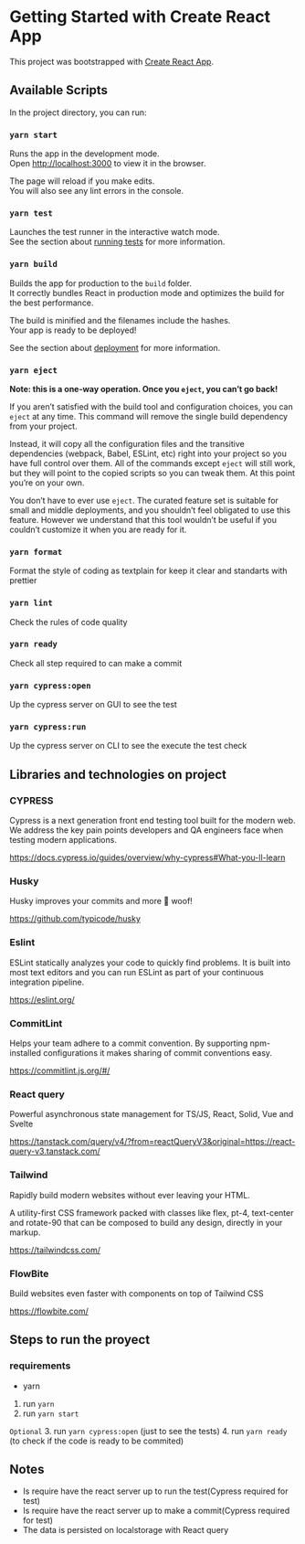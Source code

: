 # Getting Started with Create React App

This project was bootstrapped with [Create React App](https://github.com/facebook/create-react-app).

## Available Scripts

In the project directory, you can run:

### `yarn start`

Runs the app in the development mode.\
Open [http://localhost:3000](http://localhost:3000) to view it in the browser.

The page will reload if you make edits.\
You will also see any lint errors in the console.

### `yarn test`

Launches the test runner in the interactive watch mode.\
See the section about [running tests](https://facebook.github.io/create-react-app/docs/running-tests) for more information.

### `yarn build`

Builds the app for production to the `build` folder.\
It correctly bundles React in production mode and optimizes the build for the best performance.

The build is minified and the filenames include the hashes.\
Your app is ready to be deployed!

See the section about [deployment](https://facebook.github.io/create-react-app/docs/deployment) for more information.

### `yarn eject`

**Note: this is a one-way operation. Once you `eject`, you can’t go back!**

If you aren’t satisfied with the build tool and configuration choices, you can `eject` at any time. This command will remove the single build dependency from your project.

Instead, it will copy all the configuration files and the transitive dependencies (webpack, Babel, ESLint, etc) right into your project so you have full control over them. All of the commands except `eject` will still work, but they will point to the copied scripts so you can tweak them. At this point you’re on your own.

You don’t have to ever use `eject`. The curated feature set is suitable for small and middle deployments, and you shouldn’t feel obligated to use this feature. However we understand that this tool wouldn’t be useful if you couldn’t customize it when you are ready for it.

### `yarn format`

Format the style of coding as textplain for keep it clear and standarts with prettier

### `yarn lint`

Check the rules of code quality

### `yarn ready`

Check all step required to can make a commit

### `yarn cypress:open`

Up the cypress server on GUI to see the test

### `yarn cypress:run`

Up the cypress server on CLI to see the execute the test check

## Libraries and technologies on project

### CYPRESS

Cypress is a next generation front end testing tool built for the modern web. We address the key pain points developers and QA engineers face when testing modern applications.

https://docs.cypress.io/guides/overview/why-cypress#What-you-ll-learn

### Husky

Husky improves your commits and more 🐶 woof!

https://github.com/typicode/husky

### Eslint

ESLint statically analyzes your code to quickly find problems. It is built into most text editors and you can run ESLint as part of your continuous integration pipeline.

https://eslint.org/

### CommitLint

Helps your team adhere to a commit convention. By supporting npm-installed configurations it makes sharing of commit conventions easy.

https://commitlint.js.org/#/

### React query

Powerful asynchronous state management for TS/JS, React, Solid, Vue and Svelte

https://tanstack.com/query/v4/?from=reactQueryV3&original=https://react-query-v3.tanstack.com/

### Tailwind

Rapidly build modern websites without ever leaving your HTML.

A utility-first CSS framework packed with classes like flex, pt-4, text-center and rotate-90 that can be composed to build any design, directly in your markup.

https://tailwindcss.com/

### FlowBite

Build websites even faster with components on top of Tailwind CSS

https://flowbite.com/

## Steps to run the proyect

### requirements

- yarn

1. run `yarn`
2. run `yarn start`

`Optional` 3. run `yarn cypress:open` (just to see the tests) 4. run `yarn ready` (to check if the code is ready to be commited)

## Notes

- Is require have the react server up to run the test(Cypress required for test)
- Is require have the react server up to make a commit(Cypress required for test)
- The data is persisted on localstorage with React query
